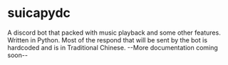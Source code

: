 # suicapydc
A discord bot that packed with music playback and some other features. Written in Python.
Most of the respond that will be sent by the bot is hardcoded and is in Traditional Chinese.
--More documentation coming soon--
